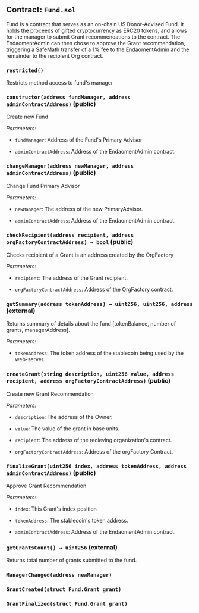 ## Contract: `Fund.sol`
Fund is a contract that serves as an on-chain US Donor-Advised Fund.
It holds the proceeds of gifted cryptocurrency as ERC20 tokens,
and allows for the manager to submit Grant recommendations to the contract.
The EndaomentAdmin can then chose to approve the Grant recommendation, triggering
a SafeMath transfer of a 1% fee to the EndaomentAdmin and the remainder to the
recipient Org contract.


### `restricted()`
Restricts method access to fund's manager




### `constructor(address fundManager, address adminContractAddress)` (public)
Create new Fund



_Parameters:_
- `fundManager`: Address of the Fund's Primary Advisor

- `adminContractAddress`: Address of the EndaomentAdmin contract.

### `changeManager(address newManager, address adminContractAddress)` (public)
Change Fund Primary Advisor



_Parameters:_
- `newManager`: The address of the new PrimaryAdvisor.

- `adminContractAddress`: Address of the EndaomentAdmin contract.

### `checkRecipient(address recipient, address orgFactoryContractAddress) → bool` (public)
Checks recipient of a Grant is an address created by the OrgFactory



_Parameters:_
- `recipient`: The address of the Grant recipient.

- `orgFactoryContractAddress`: Address of the OrgFactory contract.

### `getSummary(address tokenAddress) → uint256, uint256, address` (external)
Returns summary of details about the fund [tokenBalance, number of grants, managerAddress].



_Parameters:_
- `tokenAddress`: The token address of the stablecoin being used by the web-server.

### `createGrant(string description, uint256 value, address recipient, address orgFactoryContractAddress)` (public)
Create new Grant Recommendation



_Parameters:_
- `description`: The address of the Owner.

- `value`: The value of the grant in base units.

- `recipient`: The address of the recieving organization's contract.

- `orgFactoryContractAddress`: Address of the orgFactory Contract.

### `finalizeGrant(uint256 index, address tokenAddress, address adminContractAddress)` (public)
Approve Grant Recommendation



_Parameters:_
- `index`: This Grant's index position

- `tokenAddress`: The stablecoin's token address.

- `adminContractAddress`: Address of the EndaomentAdmin contract.

### `getGrantsCount() → uint256` (external)
Returns total number of grants submitted to the fund.





### `ManagerChanged(address newManager)`


### `GrantCreated(struct Fund.Grant grant)`


### `GrantFinalized(struct Fund.Grant grant)`


